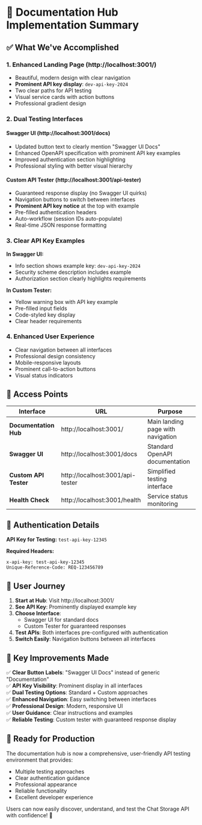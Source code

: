 # 🚀 Documentation Hub Implementation Summary

## ✅ What We've Accomplished

### 1. **Enhanced Landing Page (http://localhost:3001/)**

- Beautiful, modern design with clear navigation
- **Prominent API key display**: `dev-api-key-2024`
- Two clear paths for API testing
- Visual service cards with action buttons
- Professional gradient design

### 2. **Dual Testing Interfaces**

#### **Swagger UI (http://localhost:3001/docs)**

- Updated button text to clearly mention "Swagger UI Docs"
- Enhanced OpenAPI specification with prominent API key examples
- Improved authentication section highlighting
- Professional styling with better visual hierarchy

#### **Custom API Tester (http://localhost:3001/api-tester)**

- Guaranteed response display (no Swagger UI quirks)
- Navigation buttons to switch between interfaces
- **Prominent API key notice** at the top with example
- Pre-filled authentication headers
- Auto-workflow (session IDs auto-populate)
- Real-time JSON response formatting

### 3. **Clear API Key Examples**

**In Swagger UI:**

- Info section shows example key: `dev-api-key-2024`
- Security scheme description includes example
- Authorization section clearly highlights requirements

**In Custom Tester:**

- Yellow warning box with API key example
- Pre-filled input fields
- Code-styled key display
- Clear header requirements

### 4. **Enhanced User Experience**

- Clear navigation between all interfaces
- Professional design consistency
- Mobile-responsive layouts
- Prominent call-to-action buttons
- Visual status indicators

## 🔗 Access Points

| Interface             | URL                              | Purpose                           |
| --------------------- | -------------------------------- | --------------------------------- |
| **Documentation Hub** | http://localhost:3001/           | Main landing page with navigation |
| **Swagger UI**        | http://localhost:3001/docs       | Standard OpenAPI documentation    |
| **Custom API Tester** | http://localhost:3001/api-tester | Simplified testing interface      |
| **Health Check**      | http://localhost:3001/health     | Service status monitoring         |

## 🔑 Authentication Details

**API Key for Testing:** `test-api-key-12345`

**Required Headers:**

```
x-api-key: test-api-key-12345
Unique-Reference-Code: REQ-123456789
```

## 📝 User Journey

1. **Start at Hub**: Visit http://localhost:3001/
2. **See API Key**: Prominently displayed example key
3. **Choose Interface**:
   - Swagger UI for standard docs
   - Custom Tester for guaranteed responses
4. **Test APIs**: Both interfaces pre-configured with authentication
5. **Switch Easily**: Navigation buttons between all interfaces

## 🎯 Key Improvements Made

✅ **Clear Button Labels**: "Swagger UI Docs" instead of generic "Documentation"  
✅ **API Key Visibility**: Prominent display in all interfaces  
✅ **Dual Testing Options**: Standard + Custom approaches  
✅ **Enhanced Navigation**: Easy switching between interfaces  
✅ **Professional Design**: Modern, responsive UI  
✅ **User Guidance**: Clear instructions and examples  
✅ **Reliable Testing**: Custom tester with guaranteed response display

## 🚀 Ready for Production

The documentation hub is now a comprehensive, user-friendly API testing environment that provides:

- Multiple testing approaches
- Clear authentication guidance
- Professional appearance
- Reliable functionality
- Excellent developer experience

Users can now easily discover, understand, and test the Chat Storage API with confidence! 🎉
